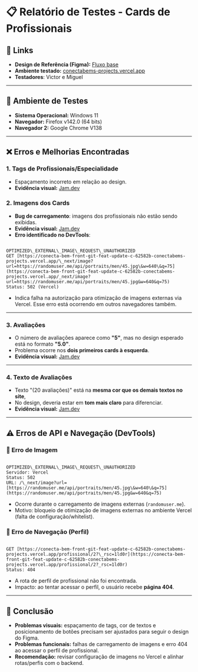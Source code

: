 # 📋 Relatório de Testes - Cards de Profissionais

## 🔗 Links
- **Design de Referência (Figma):** [Fluxo base](https://www.figma.com/design/JFNgLEfOSw4kJmBh2gHHQQ/Squad-Design_ConectaBem--Copy-?node-id=3498-33452&p=f&t=NTC8mZdirp5ZsBU0-0)  
- **Ambiente testado:** [conectabems-projects.vercel.app](https://conecta-bem-front-git-feat-update-c-62582b-conectabems-projects.vercel.app)  
- **Testadores**: Victor e Miguel
---

## 🧪 Ambiente de Testes
- **Sistema Operacional:** Windows 11  
- **Navegador:** Firefox v142.0 (64 bits)
- **Navegador 2:** Google Chrome V138 

---

## ❌ Erros e Melhorias Encontradas

### 1. Tags de Profissionais/Especialidade
- Espaçamento incorreto em relação ao design.
- **Evidência visual:** [Jam.dev](https://jam.dev/c/a0c035c6-b923-4773-aafe-686196cb4e60)  

### 2. Imagens dos Cards
- **Bug de carregamento**: imagens dos profissionais não estão sendo exibidas.
- **Evidência visual:** [Jam.dev](https://jam.dev/c/a0c035c6-b923-4773-aafe-686196cb4e60)    
- **Erro identificado no DevTools**:  
```

OPTIMIZED\_EXTERNAL\_IMAGE\_REQUEST\_UNAUTHORIZED
GET [https://conecta-bem-front-git-feat-update-c-62582b-conectabems-projects.vercel.app/\_next/image?url=https://randomuser.me/api/portraits/men/45.jpg\&w=640\&q=75](https://conecta-bem-front-git-feat-update-c-62582b-conectabems-projects.vercel.app/_next/image?url=https://randomuser.me/api/portraits/men/45.jpg&w=640&q=75)
Status: 502 (Vercel)

```
- Indica falha na autorização para otimização de imagens externas via Vercel. Esse erro está ocorrendo em outros navegadores também.  

---

### 3. Avaliações
- O número de avaliações aparece como **"5"**, mas no design esperado está no formato **"5.0"**.  
- Problema ocorre nos **dois primeiros cards à esquerda**.  
- **Evidência visual:** [Jam.dev](https://jam.dev/c/a0c035c6-b923-4773-aafe-686196cb4e60)  

---

### 4. Texto de Avaliações
- Texto "(20 avaliações)" está na **mesma cor que os demais textos no site**,  
- No design, deveria estar em **tom mais claro** para diferenciar.  
- **Evidência visual:** [Jam.dev](https://jam.dev/c/a0c035c6-b923-4773-aafe-686196cb4e60)  
---

## ⚠️ Erros de API e Navegação (DevTools)

### 🔹 Erro de Imagem
```

OPTIMIZED\_EXTERNAL\_IMAGE\_REQUEST\_UNAUTHORIZED
Servidor: Vercel
Status: 502
URL: /\_next/image?url=[https://randomuser.me/api/portraits/men/45.jpg\&w=640\&q=75](https://randomuser.me/api/portraits/men/45.jpg&w=640&q=75)

```
- Ocorre durante o carregamento de imagens externas (`randomuser.me`).  
- Motivo: bloqueio de otimização de imagens externas no ambiente Vercel (falta de configuração/whitelist).  

### 🔹 Erro de Navegação (Perfil)
```

GET [https://conecta-bem-front-git-feat-update-c-62582b-conectabems-projects.vercel.app/profissional/2?\_rsc=1ld0r](https://conecta-bem-front-git-feat-update-c-62582b-conectabems-projects.vercel.app/profissional/2?_rsc=1ld0r)
Status: 404

```
- A rota de perfil de profissional não foi encontrada.  
- Impacto: ao tentar acessar o perfil, o usuário recebe **página 404**.  

---

## 📌 Conclusão
- **Problemas visuais:** espaçamento de tags, cor de textos e posicionamento de botões precisam ser ajustados para seguir o design do Figma.  
- **Problemas funcionais:** falhas de carregamento de imagens e erro 404 ao acessar o perfil de profissional.  
- **Recomendação:** revisar configuração de imagens no Vercel e alinhar rotas/perfis com o backend.  
